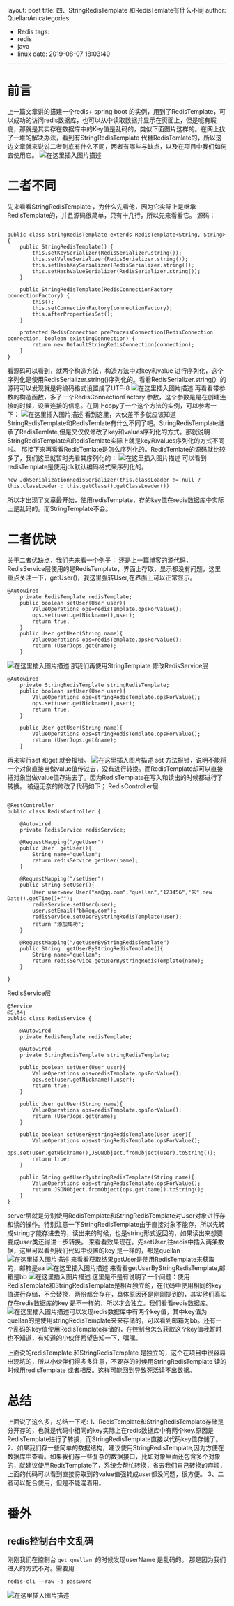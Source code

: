 ﻿layout: post
title: 四、StringRedisTemplate 和RedisTemlate有什么不同
author: QuellanAn
categories: 
  - Redis
tags:
  - redis
  - java
  - linux
date: 2019-08-07 18:03:40
---

# 前言
上一篇文章讲的搭建一个redis+ spring boot 的实例，用到了RedisTemplate，可以成功的访问redis数据库，也可以从中读取数据并显示在页面上，但是呢有瑕疵，那就是其实存在数据库中的Key值是乱码的，类似下面图片这样的。在网上找了一堆的解决办法，看到有StringRedisTemplate 代替RedisTemlate的，所以这边文章就来说说二者到底有什么不同，两者有哪些与缺点，以及在项目中我们如何去使用它。
![在这里插入图片描述](https://img-blog.csdnimg.cn/20190807170618562.png)
#  二者不同
先来看看StringRedisTemplate ，为什么先看他，因为它实际上是继承RedisTemplate的，并且源码很简单，只有十几行，所以先来看看它。
源码：

```

public class StringRedisTemplate extends RedisTemplate<String, String> {
    public StringRedisTemplate() {
        this.setKeySerializer(RedisSerializer.string());
        this.setValueSerializer(RedisSerializer.string());
        this.setHashKeySerializer(RedisSerializer.string());
        this.setHashValueSerializer(RedisSerializer.string());
    }

    public StringRedisTemplate(RedisConnectionFactory connectionFactory) {
        this();
        this.setConnectionFactory(connectionFactory);
        this.afterPropertiesSet();
    }

    protected RedisConnection preProcessConnection(RedisConnection connection, boolean existingConnection) {
        return new DefaultStringRedisConnection(connection);
    }
}
```
看源码可以看到，就两个构造方法，构造方法中对key和value 进行序列化，这个序列化是使用RedisSerializer.string()序列化的。看看RedisSerializer.string(）的源码可以发现就是将编码格式设置成了UTF-8
![在这里插入图片描述](https://img-blog.csdnimg.cn/20190807173140918.png?x-oss-process=image/watermark,type_ZmFuZ3poZW5naGVpdGk,shadow_10,text_aHR0cHM6Ly9ibG9nLmNzZG4ubmV0L3FxXzI3NzkwMDEx,size_16,color_FFFFFF,t_70)
再看看带参数的构造函数，多了一个RedisConnectionFactory 参数，这个参数是是在创建连接的时候，设置连接的信息。在网上copy了一个这个方法的实例，可以参考一下：
![在这里插入图片描述](https://img-blog.csdnimg.cn/20190807172021358.png?x-oss-process=image/watermark,type_ZmFuZ3poZW5naGVpdGk,shadow_10,text_aHR0cHM6Ly9ibG9nLmNzZG4ubmV0L3FxXzI3NzkwMDEx,size_16,color_FFFFFF,t_70)
看到这里，大伙差不多就应该知道StringRedisTemplate和RedisTemlate有什么不同了吧。StringRedisTemplate继承了RedisTemlate,但是又仅仅修改了key和values序列化的方式。那就说明StringRedisTemplate和RedisTemlate实际上就是key和values序列化的方式不同啦。
那接下来再看看RedisTemlate是怎么序列化的。RedisTemlate的源码就比较多了，我们这里就暂时先看其序列化的：
![在这里插入图片描述](https://img-blog.csdnimg.cn/20190807172652895.png?x-oss-process=image/watermark,type_ZmFuZ3poZW5naGVpdGk,shadow_10,text_aHR0cHM6Ly9ibG9nLmNzZG4ubmV0L3FxXzI3NzkwMDEx,size_16,color_FFFFFF,t_70)
可以看到redisTemplate是使用jdk默认编码格式来序列化的。
```
new JdkSerializationRedisSerializer(this.classLoader != null ? this.classLoader : this.getClass().getClassLoader())
```

所以才出现了文章最开始，使用redisTemplate，存的key值在redis数据库中实际上是乱码的。而StringTemplate不会。


# 二者优缺

关于二者优缺点，我们先来看一个例子：
还是上一篇博客的源代码，RedisService层使用的是RedisTemplate，界面上存取，显示都没有问题，这里重点关注一下，getUser()，我这里强转User,在界面上可以正常显示。

```
@Autowired
    private RedisTemplate redisTemplate;
    public boolean setUser(User user){
        ValueOperations ops=redisTemplate.opsForValue();
        ops.set(user.getNickname(),user);
        return true;
    }
    public User getUser(String name){
        ValueOperations ops=redisTemplate.opsForValue();
        return (User)ops.get(name);
    }
```
![在这里插入图片描述](https://img-blog.csdnimg.cn/20190807175821733.png)
那我们再使用StringTemplate
修改RedisService层

```
@Autowired
    private StringRedisTemplate stringRedisTemplate;
    public boolean setUser(User user){
        ValueOperations ops=stringRedisTemplate.opsForValue();
        ops.set(user.getNickname(),user);
        return true;
    }

    public User getUser(String name){
        ValueOperations ops=stringRedisTemplate.opsForValue();
        return (User)ops.get(name);
    }
```
再来实行set 和get 就会报错。
![在这里插入图片描述](https://img-blog.csdnimg.cn/20190807180114742.png?x-oss-process=image/watermark,type_ZmFuZ3poZW5naGVpdGk,shadow_10,text_aHR0cHM6Ly9ibG9nLmNzZG4ubmV0L3FxXzI3NzkwMDEx,size_16,color_FFFFFF,t_70)
set 方法报错，说明不能将一个对象直接当做value值传过去，没有进行转换。而RedisTemplate却可以直接把对象当做value值存进去了。因为RedisTemplate在写入和读出的时候都进行了转换。
被逼无奈的修改了代码如下；
RedisController层

```

@RestController
public class RedisController {

    @Autowired
    private RedisService redisService;

    @RequestMapping("/getUser")
    public User  getUser(){
        String name="quellan";
        return redisService.getUser(name);
    }

    @RequestMapping("/setUser")
    public String setUser(){
        User user=new User("aa@qq.com","quellan","123456","朱",new Date().getTime()+"");
        redisService.setUser(user);
        user.setEmail("bb@qq.com");
        redisService.setUserBystringRedisTemplate(user);
        return "添加成功";
    }

    @RequestMapping("/getUserByStringRedisTemplate")
    public String  getUserByStringRedisTemplate(){
        String name="quellan";
        return redisService.getUserBystringRedisTemplate(name);
    }

}
```

RedisService层

```
@Service
@Slf4j
public class RedisService {
    
    @Autowired
    private RedisTemplate redisTemplate;

    @Autowired
    private StringRedisTemplate stringRedisTemplate;

    public boolean setUser(User user){
        ValueOperations ops=redisTemplate.opsForValue();
        ops.set(user.getNickname(),user);
        return true;
    }

    public User getUser(String name){
        ValueOperations ops=redisTemplate.opsForValue();
        return (User)ops.get(name);
    }

    public boolean setUserBystringRedisTemplate(User user){
        ValueOperations ops=stringRedisTemplate.opsForValue();
        ops.set(user.getNickname(),JSONObject.fromObject(user).toString());
        return true;
    }
    
    public String getUserBystringRedisTemplate(String name){
        ValueOperations ops=stringRedisTemplate.opsForValue();
        return JSONObject.fromObject(ops.get(name)).toString();
    }
}
```
server层就是分别使用RedisTemplate和StringRedisTemplate对User对象进行存和读的操作。特别注意一下StringRedisTemplate由于直接对象不能存，所以先转成string才能存进去的，读出来的时候，也是string形式返回的，如果读出来想要变成user类还得进一步转换。
来看看效果现在。先setUser,往redis中插入两条数据，这里可以看到我们代码中设置的key 是一样的，都是quellan
![在这里插入图片描述](https://img-blog.csdnimg.cn/20190808094033782.png)
来看看获取结果getUser是使用RedisTemplate来获取的，邮箱是aa
![在这里插入图片描述](https://img-blog.csdnimg.cn/2019080809424355.png)
来看看getUserByStringRedisTemplate,邮箱是bb
![在这里插入图片描述](https://img-blog.csdnimg.cn/20190808094715724.png)
这里是不是有说明了一个问题：使用RedisTemplate和StringRedisTemplate是相互独立的，在代码中使用相同的key值进行存储，不会替换，两份都会存在，具体原因还是刚刚提到的，其实他们真实存在redis数据库的key 是不一样的，所以才会独立。我们看看redis数据库。
![在这里插入图片描述](https://img-blog.csdnimg.cn/20190808095154807.png)可以发现redis数据库中有两个key值，其中key值为quellan的是使用stringRedisTemplate来来存储的，可以看到邮箱为bb。还有一个乱码的key值使用RedisTemplate存储的，在控制台怎么获取这个key值我暂时也不知道，有知道的小伙伴希望告知一下，嘿嘿。

上面说的redisTemplate 和StringRedisTemplate 是独立的，这个在项目中很容易出现坑的，所以小伙伴们得多多注意，不要存的时候用StringRedisTemplate 读的时候用redisTemplate 或者相反。这样可能回到导致死活读不出数据。

# 总结
上面说了这么多，总结一下吧:
1、RedisTemplate和StringRedisTemplate存储是分开存的，也就是代码中相同的key实际上在redis数据库中有两个key.原因是RedisTemplate进行了转换，而StringRedisTemplate直接以代码key值存储了。
2、如果我们存一些简单的数据结构，建议使用StringRedisTemplate,因为方便在数据库中查看。如果我们存一些复杂的数据接口，比如对象里面还包含多个对象的，就建议使用RedisTemplate了，系统会帮忙转换，省去我们自己转换的麻烦，上面的代码可以看到直接将取到的value值强转成user都没问题，很方便。
3、二者可以配合使用，但是不能混着用。

# 番外
## redis控制台中文乱码
刚刚我们在控制台 `get quellan `的时候发现userName 是乱码的。
那是因为我们进入的方式不对。需要用

```
redis-cli --raw -a password
```
![在这里插入图片描述](https://img-blog.csdnimg.cn/2019080810083976.png)


 
